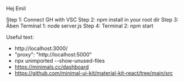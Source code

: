 Hej Emil

Step 1: Connect GH with VSC
Step 2: npm install in your root dir
Step 3: Åben Terminal 1: node server.js
Step 4: Terminal 2: npm start


Useful text:
- http://localhost:3000/
- "proxy": "http://localhost:5000"
- npx unimported --show-unused-files
- https://minimals.cc/dashboard
- https://github.com/minimal-ui-kit/material-kit-react/tree/main/src
